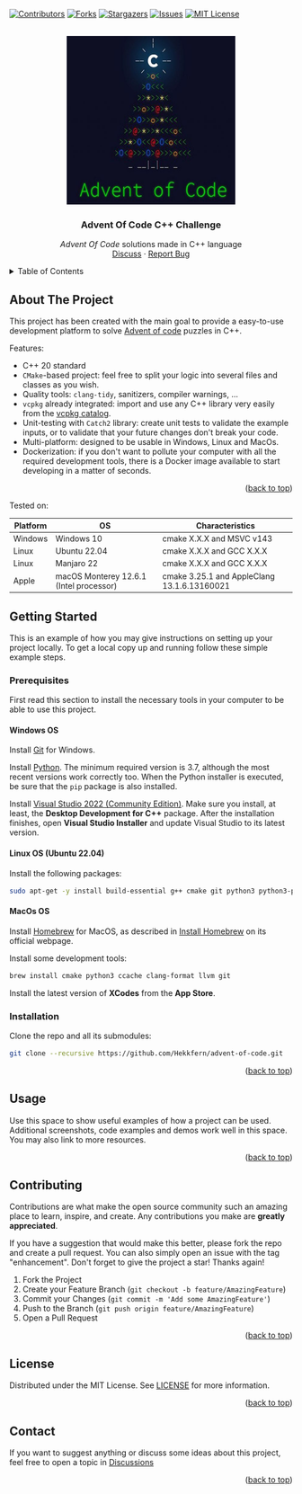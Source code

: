 <a name="readme-top"></a>

<!-- PROJECT SHIELDS -->
[![Contributors][contributors-shield]][contributors-url]
[![Forks][forks-shield]][forks-url]
[![Stargazers][stars-shield]][stars-url]
[![Issues][issues-shield]][issues-url]
[![MIT License][license-shield]][license-url]

<!-- PROJECT LOGO -->
<br />
<div align="center">
  <a href="https://github.com/Hekkfern/advent-of-code">
    <img src="docs/images/logo.png" alt="Logo" width="300" height="300">
  </a>

<h3 align="center">Advent Of Code C++ Challenge</h3>

  <p align="center">
    <i>Advent Of Code</i> solutions made in C++ language
    <br />
    <a href="https://github.com/Hekkfern/advent-of-code/discussions">Discuss</a>
    ·
    <a href="https://github.com/Hekkfern/advent-of-code/issues">Report Bug</a>
  </p>
</div>

<!-- TABLE OF CONTENTS -->
<details>
  <summary>Table of Contents</summary>
  <ol>
    <li>
      <a href="#about-the-project">About The Project</a>
    </li>
    <li>
      <a href="#getting-started">Getting Started</a>
      <ul>
        <li><a href="#prerequisites">Prerequisites</a></li>
        <li><a href="#installation">Installation</a></li>
      </ul>
    </li>
    <li><a href="#usage">Usage</a></li>
    <li><a href="#contributing">Contributing</a></li>
    <li><a href="#license">License</a></li>
    <li><a href="#contact">Contact</a></li>
  </ol>
</details>

<!-- ABOUT THE PROJECT -->

## About The Project

This project has been created with the main goal to provide a easy-to-use development platform to solve [Advent of code](https://adventofcode.com/) puzzles in C++.



Features:

* C++ 20 standard
* `CMake`-based project: feel free to split your logic into several files and classes as you wish.
* Quality tools: `clang-tidy`, sanitizers, compiler warnings, ...
* `vcpkg` already integrated: import and use any C++ library very easily from
  the [vcpkg catalog](https://vcpkg.io/en/packages.html).
* Unit-testing with `Catch2` library: create unit tests to validate the example inputs, or to validate that your future changes don't break your code.
* Multi-platform: designed to be usable in Windows, Linux and MacOs.
* Dockerization: if you don't want to pollute your computer with all the required development tools, there is a Docker
  image available to start developing in a matter of seconds.

<p align="right">(<a href="#readme-top">back to top</a>)</p>

Tested on:

| Platform | OS | Characteristics |
|---|---|---|
| Windows | Windows 10 | cmake X.X.X and MSVC v143 |
| Linux | Ubuntu 22.04 | cmake X.X.X and GCC X.X.X |
| Linux | Manjaro 22 | cmake X.X.X and GCC X.X.X |
| Apple | macOS Monterey 12.6.1  (Intel processor) | cmake 3.25.1 and AppleClang 13.1.6.13160021 |

<!-- GETTING STARTED -->

## Getting Started

This is an example of how you may give instructions on setting up your project locally.
To get a local copy up and running follow these simple example steps.

### Prerequisites

First read this section to install the necessary tools in your computer to be able to use this project.

#### Windows OS

Install [Git](https://git-scm.com/download/win) for Windows.

Install [Python](https://www.python.org/downloads/). The minimum required version is 3.7, although the most recent versions work correctly too. When the Python installer is executed, be sure that the `pip` package is also installed.

Install [Visual Studio 2022 (Community Edition)](https://visualstudio.microsoft.com/vs/). Make sure you install, at least, the **Desktop Development for C++** package. After the installation finishes, open **Visual Studio Installer** and update Visual Studio to its latest version.

#### Linux OS (Ubuntu 22.04)

Install the following packages:

```bash
sudo apt-get -y install build-essential g++ cmake git python3 python3-pip ccache clang-format clang-tidy gdb pkg-config
```

#### MacOs OS

Install [Homebrew](https://brew.sh/) for MacOS, as described in [Install Homebrew](https://docs.brew.sh/Installation) on its official webpage.

Install some development tools:

```bash
brew install cmake python3 ccache clang-format llvm git
```

Install the latest version of **XCodes** from the **App Store**.

### Installation

Clone the repo and all its submodules:

```bash
git clone --recursive https://github.com/Hekkfern/advent-of-code.git
```

<p align="right">(<a href="#readme-top">back to top</a>)</p>

<!-- USAGE INSTRUCTIONS -->

## Usage

Use this space to show useful examples of how a project can be used. Additional screenshots, code examples and demos
work well in this space. You may also link to more resources.

<p align="right">(<a href="#readme-top">back to top</a>)</p>


<!-- CONTRIBUTING -->

## Contributing

Contributions are what make the open source community such an amazing place to learn, inspire, and create. Any
contributions you make are **greatly appreciated**.

If you have a suggestion that would make this better, please fork the repo and create a pull request. You can also
simply open an issue with the tag "enhancement".
Don't forget to give the project a star! Thanks again!

1. Fork the Project
2. Create your Feature Branch (`git checkout -b feature/AmazingFeature`)
3. Commit your Changes (`git commit -m 'Add some AmazingFeature'`)
4. Push to the Branch (`git push origin feature/AmazingFeature`)
5. Open a Pull Request

<p align="right">(<a href="#readme-top">back to top</a>)</p>

<!-- LICENSE -->

## License

Distributed under the MIT License. See [LICENSE](LICENSE) for more information.

<p align="right">(<a href="#readme-top">back to top</a>)</p>



<!-- CONTACT -->

## Contact

If you want to suggest anything or discuss some ideas about this project, feel free to open a topic
in [Discussions](https://github.com/Hekkfern/advent-of-code/discussions)

<p align="right">(<a href="#readme-top">back to top</a>)</p>


<!-- MARKDOWN LINKS & IMAGES -->

[contributors-shield]: https://img.shields.io/github/contributors/Hekkfern/advent-of-code.svg?style=for-the-badge
[contributors-url]: https://github.com/Hekkfern/advent-of-code/graphs/contributors
[forks-shield]: https://img.shields.io/github/forks/Hekkfern/advent-of-code.svg?style=for-the-badge
[forks-url]: https://github.com/Hekkfern/advent-of-code/network/members
[stars-shield]: https://img.shields.io/github/stars/Hekkfern/advent-of-code.svg?style=for-the-badge
[stars-url]: https://github.com/Hekkfern/advent-of-code/stargazers
[issues-shield]: https://img.shields.io/github/issues/Hekkfern/advent-of-code.svg?style=for-the-badge
[issues-url]: https://github.com/Hekkfern/advent-of-code/issues
[license-shield]: https://img.shields.io/github/license/Hekkfern/advent-of-code.svg?style=for-the-badge
[license-url]: https://github.com/Hekkfern/advent-of-code/blob/master/LICENSE.txt
